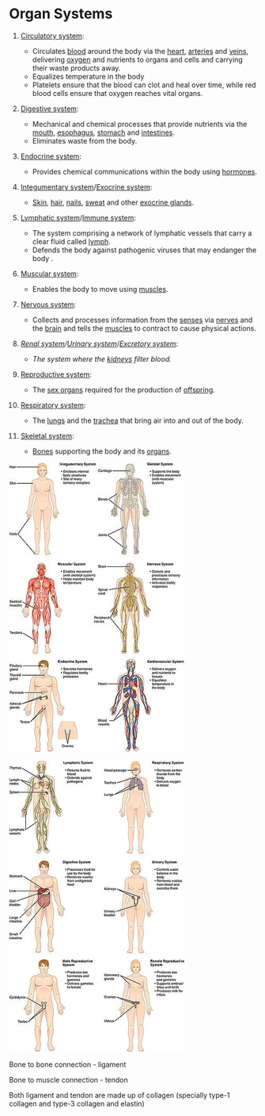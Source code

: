 # Organ Systems

1. [Circulatory system](https://en.wikipedia.org/wiki/Circulatory_system):
    - Circulates [blood](https://en.wikipedia.org/wiki/Blood) around the body via the [heart](https://en.wikipedia.org/wiki/Human_heart), [arteries](https://en.wikipedia.org/wiki/Artery) and [veins](https://en.wikipedia.org/wiki/Vein), delivering [oxygen](https://en.wikipedia.org/wiki/Oxygen) and nutrients to organs and cells and carrying their waste products away.
    - Equalizes temperature in the body
    - Platelets ensure that the blood can clot and heal over time, while red blood cells ensure that oxygen reaches vital organs.

2. [Digestive system](https://en.wikipedia.org/wiki/Digestive_system):
    - Mechanical and chemical processes that provide nutrients via the [mouth](https://en.wikipedia.org/wiki/Human_mouth), [esophagus](https://en.wikipedia.org/wiki/Esophagus), [stomach](https://en.wikipedia.org/wiki/Stomach) and [intestines](https://en.wikipedia.org/wiki/Intestine).
    - Eliminates waste from the body.

3. [Endocrine system](https://en.wikipedia.org/wiki/Endocrine_system):
    - Provides chemical communications within the body using [hormones](https://en.wikipedia.org/wiki/Hormone).

4. [Integumentary system](https://en.wikipedia.org/wiki/Integumentary_system)/[Exocrine system](https://en.wikipedia.org/wiki/Exocrine_system):
    - [Skin](https://en.wikipedia.org/wiki/Human_skin), [hair](https://en.wikipedia.org/wiki/Human_hair), [nails](https://en.wikipedia.org/wiki/Nail_(anatomy)), [sweat](https://en.wikipedia.org/wiki/Sweat_gland) and other [exocrine glands](https://en.wikipedia.org/wiki/Exocrine_gland).

5. [Lymphatic system](https://en.wikipedia.org/wiki/Lymphatic_system)/[Immune system](https://en.wikipedia.org/wiki/Immune_system):
    - The system comprising a network of lymphatic vessels that carry a clear fluid called [lymph](https://en.wikipedia.org/wiki/Lymph).
    - Defends the body against pathogenic viruses that may endanger the body .

6. [Muscular system](https://en.wikipedia.org/wiki/Muscular_system):
    - Enables the body to move using [muscles](https://en.wikipedia.org/wiki/Muscle).

7. [Nervous system](https://en.wikipedia.org/wiki/Nervous_system):
    - Collects and processes information from the [senses](https://en.wikipedia.org/wiki/Sense) via [nerves](https://en.wikipedia.org/wiki/Nerve) and the [brain](https://en.wikipedia.org/wiki/Human_brain) and tells the [muscles](https://en.wikipedia.org/wiki/Muscle) to contract to cause physical actions.

8. *[Renal system](https://en.wikipedia.org/wiki/Renal_system)/[Urinary system](https://en.wikipedia.org/wiki/Urinary_system)*/[*Excretory system*](https://en.wikipedia.org/wiki/Excretory_system):
    - *The system where the [kidneys](https://en.wikipedia.org/wiki/Kidneys) filter blood.*

9. [Reproductive system](https://en.wikipedia.org/wiki/Reproductive_system):
    - The [sex organs](https://en.wikipedia.org/wiki/Sex_organ) required for the production of [offspring](https://en.wikipedia.org/wiki/Offspring).

10. [Respiratory system](https://en.wikipedia.org/wiki/Respiratory_system):
    - The [lungs](https://en.wikipedia.org/wiki/Lung) and the [trachea](https://en.wikipedia.org/wiki/Trachea) that bring air into and out of the body.

11. [Skeletal system](https://en.wikipedia.org/wiki/Skeletal_system):
    - [Bones](https://en.wikipedia.org/wiki/Bone) supporting the body and its [organs](https://en.wikipedia.org/wiki/Organ_(anatomy)).

![image](../../media/Organ-Systems-image1.jpg)

![image](../../media/Organ-Systems-image2.jpg)

Bone to bone connection - ligament

Bone to muscle connection - tendon

Both ligament and tendon are made up of collagen (specially type-1 collagen and type-3 collagen and elastin)

